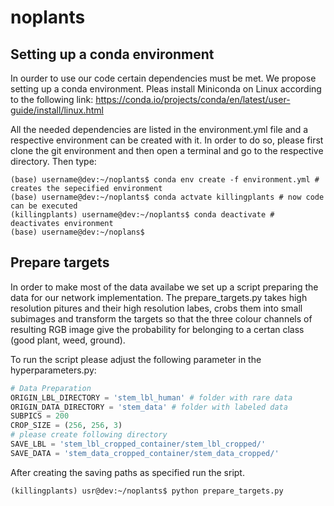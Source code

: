 # noplants

## Setting up a conda environment
In ourder to use our code certain dependencies must be met. We propose setting up a conda environment. 
Pleas install Miniconda on Linux according to the following link: https://conda.io/projects/conda/en/latest/user-guide/install/linux.html

All the needed dependencies are listed in the environment.yml file and a respective environment can be created with it.
In order to do so, please first clone the git environment and then open a terminal and go to the respective directory. Then type:

```console
(base) username@dev:~/noplants$ conda env create -f environment.yml # creates the sepecified environment
(base) username@dev:~/noplants$ conda actvate killingplants # now code can be executed
(killingplants) username@dev:~/noplants$ conda deactivate # deactivates environment
(base) username@dev:~/noplans$
```

## Prepare targets
In order to make most of the data availabe we set up a script preparing the data for our network implementation.
The prepare_targets.py takes high resolution pitures and their high resolution labes, crobs them into small subimages and transform the targets so that the three colour channels of resulting RGB image give the probability for belonging to a certan class (good plant, weed, ground). 

To run the script please adjust the following parameter in the hyperparameters.py: 
```python
# Data Preparation
ORIGIN_LBL_DIRECTORY = 'stem_lbl_human' # folder with rare data
ORIGIN_DATA_DIRECTORY = 'stem_data' # folder with labeled data
SUBPICS = 200
CROP_SIZE = (256, 256, 3)
# please create following directory 
SAVE_LBL = 'stem_lbl_cropped_container/stem_lbl_cropped/' 
SAVE_DATA = 'stem_data_cropped_container/stem_data_cropped/'
```
After creating the saving paths as specified run the sript.
```console
(killingplants) usr@dev:~/noplants$ python prepare_targets.py
```

